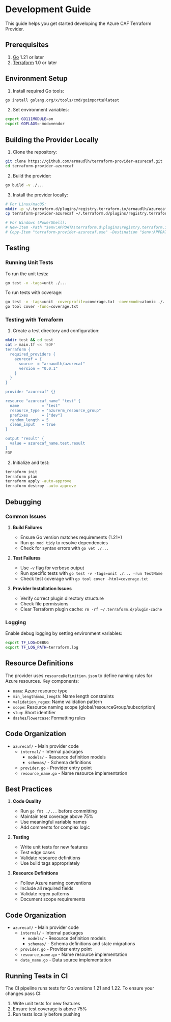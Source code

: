 # Development Guide

This guide helps you get started developing the Azure CAF Terraform Provider.

## Prerequisites

1. [Go](https://golang.org/doc/install) 1.21 or later
2. [Terraform](https://www.terraform.io/downloads.html) 1.0 or later

## Environment Setup

1. Install required Go tools:
```bash
go install golang.org/x/tools/cmd/goimports@latest
```

2. Set environment variables:
```bash
export GO111MODULE=on
export GOFLAGS=-mod=vendor
```

## Building the Provider Locally

1. Clone the repository:
```bash
git clone https://github.com/arnaudlh/terraform-provider-azurecaf.git
cd terraform-provider-azurecaf
```

2. Build the provider:
```bash
go build -v ./...
```

3. Install the provider locally:
```bash
# For Linux/macOS:
mkdir -p ~/.terraform.d/plugins/registry.terraform.io/arnaudlh/azurecaf/0.0.1/$(go env GOOS)_$(go env GOARCH)
cp terraform-provider-azurecaf ~/.terraform.d/plugins/registry.terraform.io/arnaudlh/azurecaf/0.0.1/$(go env GOOS)_$(go env GOARCH)/

# For Windows (PowerShell):
# New-Item -Path "$env:APPDATA\terraform.d\plugins\registry.terraform.io\arnaudlh\azurecaf\0.0.1\$(go env GOOS)_$(go env GOARCH)" -ItemType Directory -Force
# Copy-Item "terraform-provider-azurecaf.exe" -Destination "$env:APPDATA\terraform.d\plugins\registry.terraform.io\arnaudlh\azurecaf\0.0.1\$(go env GOOS)_$(go env GOARCH)\"
```

## Testing

### Running Unit Tests

To run the unit tests:
```bash
go test -v -tags=unit ./...
```

To run tests with coverage:
```bash
go test -v -tags=unit -coverprofile=coverage.txt -covermode=atomic ./...
go tool cover -func=coverage.txt
```

### Testing with Terraform

1. Create a test directory and configuration:
```bash
mkdir test && cd test
cat > main.tf << 'EOF'
terraform {
  required_providers {
    azurecaf = {
      source  = "arnaudlh/azurecaf"
      version = "0.0.1"
    }
  }
}

provider "azurecaf" {}

resource "azurecaf_name" "test" {
  name          = "test"
  resource_type = "azurerm_resource_group"
  prefixes      = ["dev"]
  random_length = 5
  clean_input   = true
}

output "result" {
  value = azurecaf_name.test.result
}
EOF
```

2. Initialize and test:
```bash
terraform init
terraform plan
terraform apply -auto-approve
terraform destroy -auto-approve
```

## Debugging

### Common Issues

1. **Build Failures**
   - Ensure Go version matches requirements (1.21+)
   - Run `go mod tidy` to resolve dependencies
   - Check for syntax errors with `go vet ./...`

2. **Test Failures**
   - Use `-v` flag for verbose output
   - Run specific tests with `go test -v -tags=unit ./... -run TestName`
   - Check test coverage with `go tool cover -html=coverage.txt`

3. **Provider Installation Issues**
   - Verify correct plugin directory structure
   - Check file permissions
   - Clear Terraform plugin cache: `rm -rf ~/.terraform.d/plugin-cache`

### Logging

Enable debug logging by setting environment variables:
```bash
export TF_LOG=DEBUG
export TF_LOG_PATH=terraform.log
```

## Resource Definitions

The provider uses `resourceDefinition.json` to define naming rules for Azure resources. Key components:

- `name`: Azure resource type
- `min_length`/`max_length`: Name length constraints
- `validation_regex`: Name validation pattern
- `scope`: Resource naming scope (global/resourceGroup/subscription)
- `slug`: Short identifier
- `dashes`/`lowercase`: Formatting rules

## Code Organization

- `azurecaf/` - Main provider code
  - `internal/` - Internal packages
    - `models/` - Resource definition models
    - `schemas/` - Schema definitions
  - `provider.go` - Provider entry point
  - `resource_name.go` - Name resource implementation

## Best Practices

1. **Code Quality**
   - Run `go fmt ./...` before committing
   - Maintain test coverage above 75%
   - Use meaningful variable names
   - Add comments for complex logic

2. **Testing**
   - Write unit tests for new features
   - Test edge cases
   - Validate resource definitions
   - Use build tags appropriately

3. **Resource Definitions**
   - Follow Azure naming conventions
   - Include all required fields
   - Validate regex patterns
   - Document scope requirements

## Code Organization

- `azurecaf/` - Main provider code
  - `internal/` - Internal packages
    - `models/` - Resource definition models
    - `schemas/` - Schema definitions and state migrations
  - `provider.go` - Provider entry point
  - `resource_name.go` - Name resource implementation
  - `data_name.go` - Data source implementation

## Running Tests in CI

The CI pipeline runs tests for Go versions 1.21 and 1.22. To ensure your changes pass CI:
1. Write unit tests for new features
2. Ensure test coverage is above 75%
3. Run tests locally before pushing
